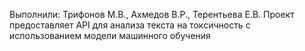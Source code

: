 Выполнили: Трифонов М.В., Ахмедов В.Р., Терентьева Е.В. Проект предоставляет API для анализа текста на токсичность с использованием модели машинного обучения
